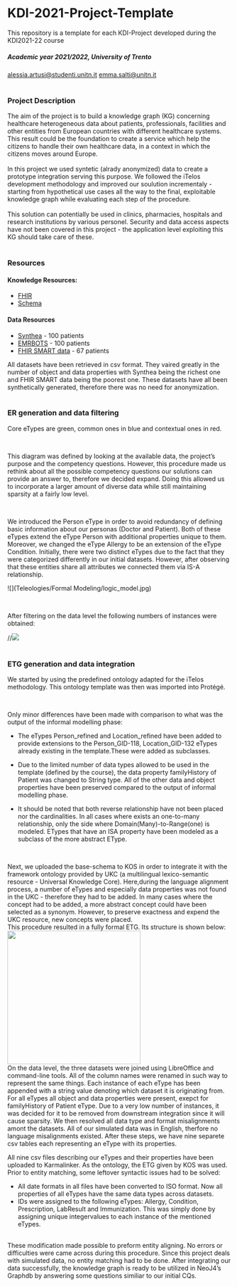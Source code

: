 # KDI-2021-Project-Template
This repository is a template for each KDI-Project developed during the KDI2021-22 course

##### Academic year 2021/2022, University of Trento
alessia.artusi@studenti.unitn.it emma.salti@unitn.it
<br>
<br>

### Project Description
The aim of the project is to build a knowledge graph (KG) concerning healthcare heterogeneous data about patients, professionals, facilities and other entities from European countries with different healthcare systems. This result could be the foundation to create a service which help the citizens to handle their own healthcare data, in a context in which the citizens moves around Europe. <br> <br>
In this project we used syntetic (alrady anonymized) data to create a prototype integration serving this purpose. We followed the iTelos development methodology and improved our soulution incrementaly - starting from hypothetical use cases all the way to the final, exploitable knowledge graph while evaluating each step of the procedure. <br> <br>
This solution can potentially be used in clinics, pharmacies, hospitals and research institutions by various personel. Security and data access aspects have not been covered in this project - the application level exploiting this KG should take care of these.
<br>
<br>

### Resources
#### Knowledge Resources:
- [FHIR](https://www.hl7.org/fhir)
- [Schema](https://schema.org)

#### Data Resources  
- [Synthea](https://synthea.mitre.org/) - 100 patients
- [EMRBOTS](http://www.emrbots.org) - 100 patients
- [FHIR SMART data](https://github.com/smart-on-fhir/sample-patients) - 67 patients

All datasets have been retrieved in csv format. They vaired greatly in the number of object and data properties with Synthea being the richest one and FHIR SMART data being the poorest one. These datasets have all been synthetically generated, therefore there was no need for anonymization.
<br>
<br>

### ER generation and data filtering 

Core eTypes are green, common ones in blue and contextual ones in red.

<br>

This diagram was defined by looking at the available data, the project’s purpose and the competency questions. However, this procedure made us rethink about all the possible competency questions our solutions can provide an answer to, therefore we decided expand. Doing this allowed us to incorporate a larger amount of diverse data while still maintaining sparsity at a fairly low level.

<br>

We introduced the Person eType in order to avoid redundancy of defining basic information about our personas (Doctor and Patient). Both of these eTypes extend the eType Person with additional properties unique to them. Moreover, we changed the eType Allergy to be an extension of the eType Condition. Initially, there were two distinct eTypes due to the fact that they were categorized differently in our initial datasets. However, after observing that these entities share all attributes we connected them via IS-A relationship.

![](Teleologies/Formal Modeling/logic_model.jpg)

<br>

After filtering on the data level the following numbers of instances were obtained: 

//![](Images/data_level_filtering.png)
<br>
<br>

### ETG generation and data integration
 
We started by using the predefined ontology adapted for the iTelos methodology. This ontology template was then was imported into Protégé. 

<br>

Only minor differences have been made with comparison to what was the output of the informal modelling phase:

- The eTypes Person_refined and Location_refined have been added to provide extensions to the Person_GID-118, Location_GID-132 eTypes already existing in the template.These were added as subclasses.

- Due to the limited number of data types allowed to be used in the template (defined by the
course), the data property familyHistory of Patient was changed to String type. All of the
other data and object properties have been preserved compared to the output of informal modelling phase.
- It should be noted that both reverse relationship have not been placed nor the cardinalities.
In all cases where exists an one-to-many relationship, only the side where Domain(Many)-to-Range(one) is modeled.
ETypes that have an ISA property have been modeled as a subclass of the more abstract EType.

<br>

Next, we uploaded the base-schema to KOS in order to integrate it with the framework
ontology provided by UKC (a multilingual lexico-semantic resource - Universal Knowledge
Core).
Here,during the language alignment process, a number of eTypes and especially data properties
was not found in the UKC - therefore they had to be added. In many cases where the concept
had to be added, a more abstract concept could have been selected as a synonym. However,
to preserve exactness and expend the UKC resource, new concepts were placed.
<br>
This procedure resulted in a fully formal ETG. Its structure is shown below:
<br>
<img src="Images/structure_ETG.png" width="300" align="center">
<br>
On the data level, the three datasets were joined using LibreOffice and command-line tools. All of the column
names were renamed in such way to represent the same things. Each instance of each eType
has been appended with a string value denoting which dataset it is originating from. For all
eTypes all object and data properties were present, exepct for familyHistory of Patient eType.
Due to a very low number of instances, it was decided for it to be removed from downstream
integration since it will cause sparsity. We then resolved all data type and format misalignments amont the datasets. All of our
simulated data was in English, therfore no language misalignments existed. After these steps, we have nine separete csv tables each
representing an eType with its properties.
<br>


All nine csv files describing our eTypes and their properties have been uploaded to Karmalinker.
As the ontology, the ETG given by KOS was used. Prior to entity matching, some leftover syntactic issues
had to be solved:
- All date formats in all files have been converted to ISO format. Now all properties of all
eTypes have the same data types across datasets.
- IDs were assigned to the following eTypes: Allergy, Condition, Prescription, LabResult and Immunization. This was simply done by assigning unique integervalues to each instance of the mentioned eTypes.
<br>
These modification made possible to preform entity aligning. No errors or difficulties were
came across during this procedure. Since this project deals with simulated data, no entity matching had to be done. After integrating our data successfully, the knowledge graph is ready to be utilized in NeoJ4’s Graphdb by answering some questions similiar to our initial CQs.

